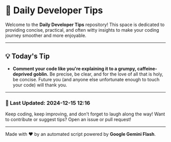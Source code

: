 
# 🌟 Daily Developer Tips

Welcome to the **Daily Developer Tips** repository! This space is dedicated to providing concise, practical, and often witty insights to make your coding journey smoother and more enjoyable.

---

## 💡 Today's Tip

- **Comment your code like you're explaining it to a grumpy, caffeine-deprived goblin.**  Be precise, be clear, and for the love of all that is holy, be concise.  Future you (and anyone else unfortunate enough to touch your code) will thank you.

---

### 📅 Last Updated: 2024-12-15 12:16

Keep coding, keep improving, and don't forget to laugh along the way! Want to contribute or suggest tips? Open an issue or pull request!

---

Made with ❤️ by an automated script powered by **Google Gemini Flash**.
